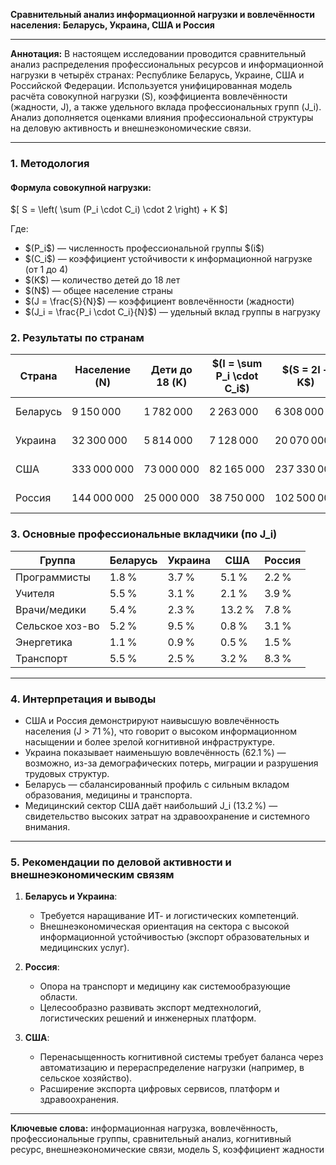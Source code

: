 **Сравнительный анализ информационной нагрузки и вовлечённости населения: Беларусь, Украина, США и Россия**

---

**Аннотация:**
В настоящем исследовании проводится сравнительный анализ распределения профессиональных ресурсов и информационной нагрузки в четырёх странах: Республике Беларусь, Украине, США и Российской Федерации. Используется унифицированная модель расчёта совокупной нагрузки (S), коэффициента вовлечённости (жадности, J), а также удельного вклада профессиональных групп (J_i). Анализ дополняется оценками влияния профессиональной структуры на деловую активность и внешнеэкономические связи.

---

### 1. Методология

#### Формула совокупной нагрузки:
\$[ S = \left( \sum (P_i \cdot C_i) \cdot 2 \right) + K \$]

Где:
- \$(P_i\$) — численность профессиональной группы \$(i\$)
- \$(C_i\$) — коэффициент устойчивости к информационной нагрузке (от 1 до 4)
- \$(K\$) — количество детей до 18 лет
- \$(N\$) — общее население страны
- \$(J = \frac{S}{N}\$) — коэффициент вовлечённости (жадности)
- \$(J_i = \frac{P_i \cdot C_i}{N}\$) — удельный вклад группы в нагрузку

### 2. Результаты по странам

| Страна       | Население (N) | Дети до 18 (K) | \$(I = \sum P_i \cdot C_i\$) | \$(S = 2I + K\$) | \$(J = \frac{S}{N}\$) |
|--------------|----------------|----------------|----------------------------|------------------|----------------------|
| Беларусь     | 9 150 000      | 1 782 000       | 2 263 000                  | 6 308 000        | 0.689 (68.9 %)       |
| Украина      | 32 300 000     | 5 814 000       | 7 128 000                  | 20 070 000       | 0.621 (62.1 %)       |
| США          | 333 000 000    | 73 000 000      | 82 165 000                 | 237 330 000      | 0.713 (71.3 %)       |
| Россия       | 144 000 000    | 25 000 000      | 38 750 000                 | 102 500 000      | 0.712 (71.2 %)       |


### 3. Основные профессиональные вкладчики (по J_i)

| Группа            | Беларусь | Украина | США   | Россия |
|------------------|----------|---------|--------|--------|
| Программисты     | 1.8 %    | 3.7 %   | 5.1 % | 2.2 % |
| Учителя          | 5.5 %    | 3.1 %   | 2.1 % | 3.9 % |
| Врачи/медики     | 5.4 %    | 2.3 %   |13.2 % | 7.8 % |
| Сельское хоз-во  | 5.2 %    | 9.5 %   | 0.8 % | 3.1 % |
| Энергетика       | 1.1 %    | 0.9 %   | 0.5 % | 1.5 % |
| Транспорт        | 5.5 %    | 2.5 %   | 3.2 % | 8.3 % |

---

### 4. Интерпретация и выводы

- США и Россия демонстрируют наивысшую вовлечённость населения (J > 71 %), что говорит о высоком информационном насыщении и более зрелой когнитивной инфраструктуре.
- Украина показывает наименьшую вовлечённость (62.1 %) — возможно, из-за демографических потерь, миграции и разрушения трудовых структур.
- Беларусь — сбалансированный профиль с сильным вкладом образования, медицины и транспорта.
- Медицинский сектор США даёт наибольший J_i (13.2 %) — свидетельство высоких затрат на здравоохранение и системного внимания.

---

### 5. Рекомендации по деловой активности и внешнеэкономическим связям

1. **Беларусь и Украина**:
   - Требуется наращивание ИТ- и логистических компетенций.
   - Внешнеэкономическая ориентация на сектора с высокой информационной устойчивостью (экспорт образовательных и медицинских услуг).

2. **Россия**:
   - Опора на транспорт и медицину как системообразующие области.
   - Целесообразно развивать экспорт медтехнологий, логистических решений и инженерных платформ.

3. **США**:
   - Перенасыщенность когнитивной системы требует баланса через автоматизацию и перераспределение нагрузки (например, в сельское хозяйство).
   - Расширение экспорта цифровых сервисов, платформ и здравоохранения.

---

**Ключевые слова:** информационная нагрузка, вовлечённость, профессиональные группы, сравнительный анализ, когнитивный ресурс, внешнеэкономические связи, модель S, коэффициент жадности
